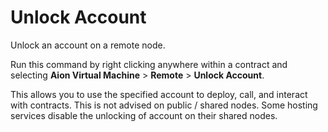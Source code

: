 # Unlock Account

Unlock an account on a remote node.

Run this command by right clicking anywhere within a contract and selecting **Aion Virtual Machine** > **Remote** > **Unlock Account**.

This allows you to use the specified account to deploy, call, and interact with contracts. This is not advised on public / shared nodes. Some hosting services disable the unlocking of account on their shared nodes.
